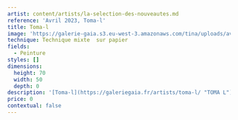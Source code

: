 ```yaml
---
artist: content/artists/la-selection-des-nouveautes.md
reference: 'Avril 2023, Toma-l'
title: Toma-l
image: 'https://galerie-gaia.s3.eu-west-3.amazonaws.com/tina/uploads/avril-2023/Atelier_toma-L_2022_01.jpg'
technique: Technique mixte  sur papier
fields:
  - Peinture
styles: []
dimensions:
  height: 70
  width: 50
  depth: 0
description: '[Toma-l](https://galeriegaia.fr/artists/toma-l/ "TOMA L")'
price: 0
contextual: false
---
```


